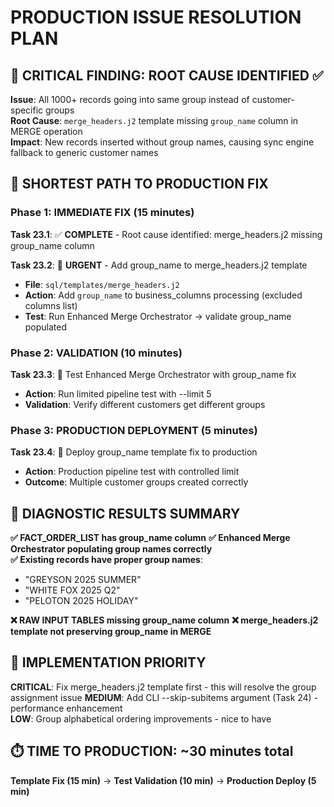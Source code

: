 # PRODUCTION ISSUE RESOLUTION PLAN

## 🚨 CRITICAL FINDING: ROOT CAUSE IDENTIFIED ✅

**Issue**: All 1000+ records going into same group instead of customer-specific groups  
**Root Cause**: `merge_headers.j2` template missing `group_name` column in MERGE operation  
**Impact**: New records inserted without group names, causing sync engine fallback to generic customer names  

## 🎯 SHORTEST PATH TO PRODUCTION FIX

### Phase 1: IMMEDIATE FIX (15 minutes)
**Task 23.1**: ✅ **COMPLETE** - Root cause identified: merge_headers.j2 missing group_name column

**Task 23.2**: 🔄 **URGENT** - Add group_name to merge_headers.j2 template
- **File**: `sql/templates/merge_headers.j2`
- **Action**: Add `group_name` to business_columns processing (excluded columns list)
- **Test**: Run Enhanced Merge Orchestrator → validate group_name populated

### Phase 2: VALIDATION (10 minutes)  
**Task 23.3**: 🔄 Test Enhanced Merge Orchestrator with group_name fix
- **Action**: Run limited pipeline test with --limit 5
- **Validation**: Verify different customers get different groups

### Phase 3: PRODUCTION DEPLOYMENT (5 minutes)
**Task 23.4**: 🔄 Deploy group_name template fix to production
- **Action**: Production pipeline test with controlled limit
- **Outcome**: Multiple customer groups created correctly

## 🧪 DIAGNOSTIC RESULTS SUMMARY

**✅ FACT_ORDER_LIST has group_name column**
**✅ Enhanced Merge Orchestrator populating group names correctly**  
**✅ Existing records have proper group names**: 
- "GREYSON 2025 SUMMER"
- "WHITE FOX 2025 Q2" 
- "PELOTON 2025 HOLIDAY"

**❌ RAW INPUT TABLES missing group_name column**
**❌ merge_headers.j2 template not preserving group_name in MERGE**

## 🚀 IMPLEMENTATION PRIORITY

**CRITICAL**: Fix merge_headers.j2 template first - this will resolve the group assignment issue
**MEDIUM**: Add CLI --skip-subitems argument (Task 24) - performance enhancement  
**LOW**: Group alphabetical ordering improvements - nice to have

## ⏱️ TIME TO PRODUCTION: ~30 minutes total

**Template Fix (15 min)** → **Test Validation (10 min)** → **Production Deploy (5 min)**
